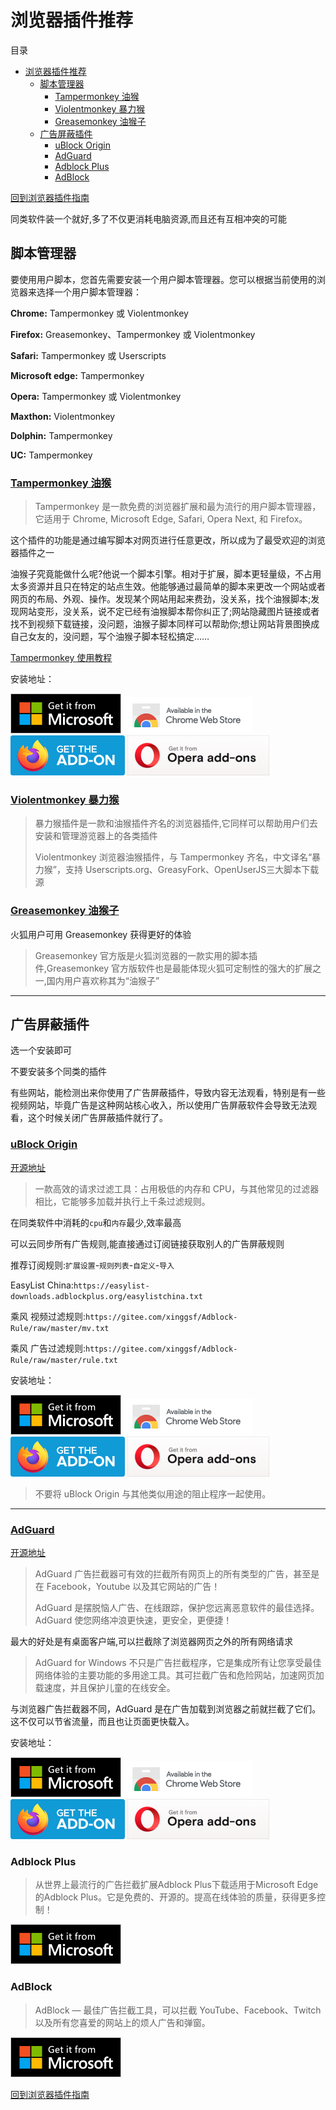 # 浏览器插件推荐

目录

- [浏览器插件推荐](#浏览器插件推荐)
  - [脚本管理器](#脚本管理器)
    - [Tampermonkey 油猴](#tampermonkey-油猴)
    - [Violentmonkey 暴力猴](#violentmonkey-暴力猴)
    - [Greasemonkey 油猴子](#greasemonkey-油猴子)
  - [广告屏蔽插件](#广告屏蔽插件)
    - [uBlock Origin](#ublock-origin)
    - [AdGuard](#adguard)
    - [Adblock Plus](#adblock-plus)
    - [AdBlock](#adblock)

[回到浏览器插件指南](/README.md)

同类软件装一个就好,多了不仅更消耗电脑资源,而且还有互相冲突的可能

## 脚本管理器

要使用用户脚本，您首先需要安装一个用户脚本管理器。您可以根据当前使用的浏览器来选择一个用户脚本管理器：

**Chrome:** Tampermonkey 或 Violentmonkey

**Firefox:** Greasemonkey、Tampermonkey 或 Violentmonkey

**Safari:** Tampermonkey 或 Userscripts

**Microsoft edge:** Tampermonkey

**Opera:** Tampermonkey 或 Violentmonkey

**Maxthon:** Violentmonkey

**Dolphin:** Tampermonkey

**UC:** Tampermonkey

### [Tampermonkey 油猴](https://www.tampermonkey.net/)

>Tampermonkey 是一款免费的浏览器扩展和最为流行的用户脚本管理器，它适用于 Chrome, Microsoft Edge, Safari, Opera Next, 和 Firefox。

这个插件的功能是通过编写脚本对网页进行任意更改，所以成为了最受欢迎的浏览器插件之一

油猴子究竟能做什么呢?他说一个脚本引擎。相对于扩展，脚本更轻量级，不占用太多资源并且只在特定的站点生效。他能够通过最简单的脚本来更改一个网站或者网页的布局、外观、操作。发现某个网站用起来费劲，没关系，找个油猴脚本;发现网站变形，没关系，说不定已经有油猴脚本帮你纠正了;网站隐藏图片链接或者找不到视频下载链接，没问题，油猴子脚本同样可以帮助你;想让网站背景图换成自己女友的，没问题，写个油猴子脚本轻松搞定……

[Tampermonkey  使用教程](https://github.com/XTsat/Tampermonkey-Guide)

安装地址：

[![Edge 外接程序 BETA](/Photo/Badge/edge.png)](https://microsoftedge.microsoft.com/addons/detail/iikmkjmpaadaobahmlepeloendndfphd)
[![Chrome 网上应用店](/Photo/Badge/chrome.png)](https://microsoftedge.microsoft.com/addons/detail/iikmkjmpaadaobahmlepeloendndfphd)
[![Firefox 附加组件](/Photo/Badge/firefox.png)](https://addons.mozilla.org/en-US/firefox/addon/tampermonkey/)
[![Opera](/Photo/Badge/opera.png)](https://addons.opera.com/en/extensions/details/tampermonkey-beta/)

### [Violentmonkey 暴力猴](https://violentmonkey.github.io/)

>暴力猴插件是一款和油猴插件齐名的浏览器插件,它同样可以帮助用户们去安装和管理游览器上的各类插件
>
>Violentmonkey 浏览器油猴插件，与 Tampermonkey 齐名，中文译名“暴力猴”，支持 Userscripts.org、GreasyFork、OpenUserJS三大脚本下载源

### [Greasemonkey 油猴子](https://www.greasespot.net/)

火狐用户可用 Greasemonkey 获得更好的体验

 >Greasemonkey 官方版是火狐浏览器的一款实用的脚本插件,Greasemonkey 官方版软件也是最能体现火狐可定制性的强大的扩展之一,国内用户喜欢称其为“油猴子”

---

## 广告屏蔽插件

选一个安装即可

不要安装多个同类的插件

有些网站，能检测出来你使用了广告屏蔽插件，导致内容无法观看，特别是有一些视频网站，毕竟广告是这种网站核心收入，所以使用广告屏蔽软件会导致无法观看，这个时候关闭广告屏蔽插件就行了。

### [uBlock Origin](https://github.com/gorhill/uBlock)

[开源地址](https://github.com/gorhill/uBlock)

>一款高效的请求过滤工具：占用极低的内存和 CPU，与其他常见的过滤器相比，它能够多加载并执行上千条过滤规则。

在同类软件中消耗的`cpu`和`内存`最少,效率最高

可以云同步所有广告规则,能直接通过订阅链接获取别人的广告屏蔽规则

推荐订阅规则:`扩展设置`-`规则列表`-`自定义`-`导入`

EasyList China:`https://easylist-downloads.adblockplus.org/easylistchina.txt`

乘风 视频过滤规则:`https://gitee.com/xinggsf/Adblock-Rule/raw/master/mv.txt`

乘风 广告过滤规则:`https://gitee.com/xinggsf/Adblock-Rule/raw/master/rule.txt`

安装地址：

[![Edge 外接程序 BETA](/Photo/Badge/edge.png)](https://microsoftedge.microsoft.com/addons/detail/ublock-origin/odfafepnkmbhccpbejgmiehpchacaeak)
[![Chrome 网上应用店](/Photo/Badge/chrome.png)](https://chrome.google.com/webstore/detail/ublock-origin/cjpalhdlnbpafiamejdnhcphjbkeiagm)
[![Firefox 附加组件](/Photo/Badge/firefox.png)](https://addons.mozilla.org/firefox/addon/ublock-origin/)
[![Opera](/Photo/Badge/opera.png)](https://addons.opera.com/extensions/details/ublock/)

>不要将 uBlock Origin 与其他类似用途的阻止程序一起使用。

<!-- 
<p align="center">
下载链接
<p align="center">
<a href="https://addons.mozilla.org/firefox/addon/ublock-origin/"><img src="https://user-images.githubusercontent.com/585534/107280546-7b9b2a00-6a26-11eb-8f9f-f95932f4bfec.png" alt="Get uBlock Origin for Firefox"></a>
<a href="https://chrome.google.com/webstore/detail/ublock-origin/cjpalhdlnbpafiamejdnhcphjbkeiagm"><img src="https://user-images.githubusercontent.com/585534/107280622-91a8ea80-6a26-11eb-8d07-77c548b28665.png" alt="Get uBlock Origin for Chromium"></a>
<a href="https://microsoftedge.microsoft.com/addons/detail/ublock-origin/odfafepnkmbhccpbejgmiehpchacaeak"><img src="https://user-images.githubusercontent.com/585534/107280673-a5ece780-6a26-11eb-9cc7-9fa9f9f81180.png" alt="Get uBlock Origin for Microsoft Edge"></a>
<a href="https://addons.opera.com/extensions/details/ublock/"><img src="https://user-images.githubusercontent.com/585534/107280692-ac7b5f00-6a26-11eb-85c7-088926504452.png" alt="Get uBlock Origin for Opera"></a>
      <br><sub>Do <b>not</b> use uBlock Origin along with other similarly-purposed blockers</a>.</sub>
</p> -->


---

### [AdGuard](https://adguard.com/)

[开源地址](https://github.com/AdguardTeam/AdguardBrowserExtension)

>AdGuard 广告拦截器可有效的拦截所有网页上的所有类型的广告，甚至是在 Facebook，Youtube 以及其它网站的广告！
>
>AdGuard 是摆脱恼人广告、在线跟踪，保护您远离恶意软件的最佳选择。AdGuard 使您网络冲浪更快速，更安全，更便捷！

最大的好处是有桌面客户端,可以拦截除了浏览器网页之外的所有网络请求

>AdGuard for Windows 不只是广告拦截程序，它是集成所有让您享受最佳网络体验的主要功能的多用途工具。其可拦截广告和危险网站，加速网页加载速度，并且保护儿童的在线安全。

与浏览器广告拦截器不同，AdGuard 是在广告加载到浏览器之前就拦截了它们。这不仅可以节省流量，而且也让页面更快载入。

安装地址：

[![Edge 外接程序 BETA](/Photo/Badge/edge.png)](https://agrd.io/extension_edge)
[![Chrome 网上应用店](/Photo/Badge/chrome.png)](https://agrd.io/extension_chrome)
[![Firefox 附加组件](/Photo/Badge/firefox.png)](https://agrd.io/extension_firefox)
[![Opera](/Photo/Badge/opera.png)](https://agrd.io/extension_opera)

### Adblock Plus

>从世界上最流行的广告拦截扩展Adblock Plus下载适用于Microsoft Edge的Adblock Plus。它是免费的、开源的。提高在线体验的质量，获得更多控制！

[![Edge 外接程序 BETA](/Photo/Badge/edge.png)](https://microsoftedge.microsoft.com/addons/detail/adblock-plus-%E5%85%8D%E8%B4%B9%E7%9A%84%E5%B9%BF%E5%91%8A%E6%8B%A6%E6%88%AA%E5%99%A8/gmgoamodcdcjnbaobigkjelfplakmdhh
)

### AdBlock

>AdBlock — 最佳广告拦截工具，可以拦截 YouTube、Facebook、Twitch 以及所有您喜爱的网站上的烦人广告和弹窗。

[![Edge 外接程序 BETA](/Photo/Badge/edge.png)](https://microsoftedge.microsoft.com/addons/detail/adblock-%E2%80%94-%E6%9C%80%E4%BD%B3%E5%B9%BF%E5%91%8A%E6%8B%A6%E6%88%AA%E5%B7%A5%E5%85%B7/ndcileolkflehcjpmjnfbnaibdcgglog)

[回到浏览器插件指南](/README.md)
